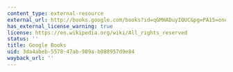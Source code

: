 ```yaml
---
content_type: external-resource
external_url: http://books.google.com/books?id=qGMHADuyIQUC&pg=PA15=onepage
has_external_license_warning: true
license: https://en.wikipedia.org/wiki/All_rights_reserved
status: ''
title: Google Books
uid: 3da4abeb-5578-47ab-989a-b088957d9e84
wayback_url: ''
---
```

